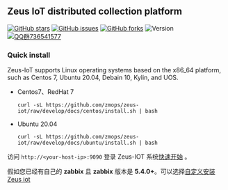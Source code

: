 ## Zeus IoT distributed collection platform

[![GitHub stars](https://img.shields.io/github/stars/zmops/zeus-iot.svg?label=Stars&logo=github)](https://github.com/zmops/zeus-iot)
[![GitHub issues](https://img.shields.io/github/issues/zmops/zeus-iot?label=Issuess&logo=github)](https://github.com/zmops/zeus-iot)
[![GitHub forks](https://img.shields.io/github/forks/zmops/zeus-iot?label=Forks&logo=github)](https://github.com/zmops/zeus-iot)
![Version](https://img.shields.io/badge/version-1.0.0--RELEASE-brightgreen)
[![QQ群736541577](https://img.shields.io/badge/QQ群-736541577-brightgreen)](https://qm.qq.com/cgi-bin/qm/qr?k=CcWBdkXjkgt99bBu5d_-1TeS36DhCkU4&jump_from=webapi)

### Quick install

Zeus-IoT supports Linux operating systems based on the x86_64 platform, such as Centos 7, Ubuntu 20.04, Debain 10, Kylin, and UOS.

- Centos7、RedHat 7

  ```shell
  curl -sL https://github.com/zmops/zeus-iot/raw/develop/docs/centos/install.sh | bash
  ```

- Ubuntu 20.04

  ```shell
  curl -sL https://github.com/zmops/zeus-iot/raw/develop/docs/ubuntu/install.sh | bash
  ```

访问 `http://<your-host-ip>:9090` 登录 Zeus-IOT 系统[快速开始](./docs/quick-start.rst) 。

假如您已经有自己的 **zabbix** 且 **zabbix** 版本是 **5.4.0+**。可以选择[自定义安装 Zeus iot](./docs/README.md)


